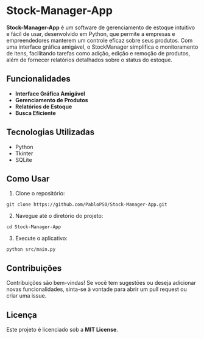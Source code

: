 # Stock-Manager-App

**Stock-Manager-App** é um software de gerenciamento de estoque intuitivo e fácil de usar, desenvolvido em Python, que permite a empresas e empreendedores manterem um controle eficaz sobre seus produtos. Com uma interface gráfica amigável, o StockManager simplifica o monitoramento de itens, facilitando tarefas como adição, edição e remoção de produtos, além de fornecer relatórios detalhados sobre o status do estoque.

## Funcionalidades
- **Interface Gráfica Amigável**
- **Gerenciamento de Produtos**
- **Relatórios de Estoque**
- **Busca Eficiente**

## Tecnologias Utilizadas
- Python
- Tkinter
- SQLite

## Como Usar
1. Clone o repositório:
```
git clone https://github.com/PabloPS0/Stock-Manager-App.git
```
2. Navegue até o diretório do projeto:
```
cd Stock-Manager-App
```
3. Execute o aplicativo:
```
python src/main.py
```

## Contribuições
Contribuições são bem-vindas! Se você tem sugestões ou deseja adicionar novas funcionalidades, sinta-se à vontade para abrir um pull request ou criar uma issue.


## Licença
Este projeto é licenciado sob a **MIT License**.


